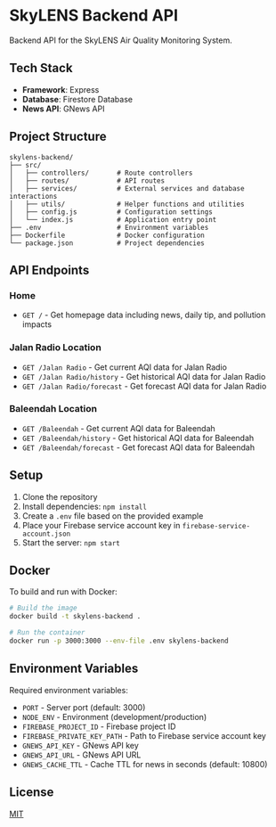 # SkyLENS Backend API

Backend API for the SkyLENS Air Quality Monitoring System.

## Tech Stack

- **Framework**: Express
- **Database**: Firestore Database
- **News API**: GNews API

## Project Structure

```
skylens-backend/
├── src/
│   ├── controllers/       # Route controllers
│   ├── routes/            # API routes
│   ├── services/          # External services and database interactions
│   ├── utils/             # Helper functions and utilities
│   ├── config.js          # Configuration settings
│   └── index.js           # Application entry point
├── .env                   # Environment variables
├── Dockerfile             # Docker configuration
└── package.json           # Project dependencies
```

## API Endpoints

### Home

- `GET /` - Get homepage data including news, daily tip, and pollution impacts

### Jalan Radio Location

- `GET /Jalan Radio` - Get current AQI data for Jalan Radio
- `GET /Jalan Radio/history` - Get historical AQI data for Jalan Radio
- `GET /Jalan Radio/forecast` - Get forecast AQI data for Jalan Radio

### Baleendah Location

- `GET /Baleendah` - Get current AQI data for Baleendah
- `GET /Baleendah/history` - Get historical AQI data for Baleendah
- `GET /Baleendah/forecast` - Get forecast AQI data for Baleendah

## Setup

1. Clone the repository
2. Install dependencies: `npm install`
3. Create a `.env` file based on the provided example
4. Place your Firebase service account key in `firebase-service-account.json`
5. Start the server: `npm start`

## Docker

To build and run with Docker:

```bash
# Build the image
docker build -t skylens-backend .

# Run the container
docker run -p 3000:3000 --env-file .env skylens-backend
```

## Environment Variables

Required environment variables:

- `PORT` - Server port (default: 3000)
- `NODE_ENV` - Environment (development/production)
- `FIREBASE_PROJECT_ID` - Firebase project ID
- `FIREBASE_PRIVATE_KEY_PATH` - Path to Firebase service account key
- `GNEWS_API_KEY` - GNews API key
- `GNEWS_API_URL` - GNews API URL
- `GNEWS_CACHE_TTL` - Cache TTL for news in seconds (default: 10800)

## License

[MIT](LICENSE)